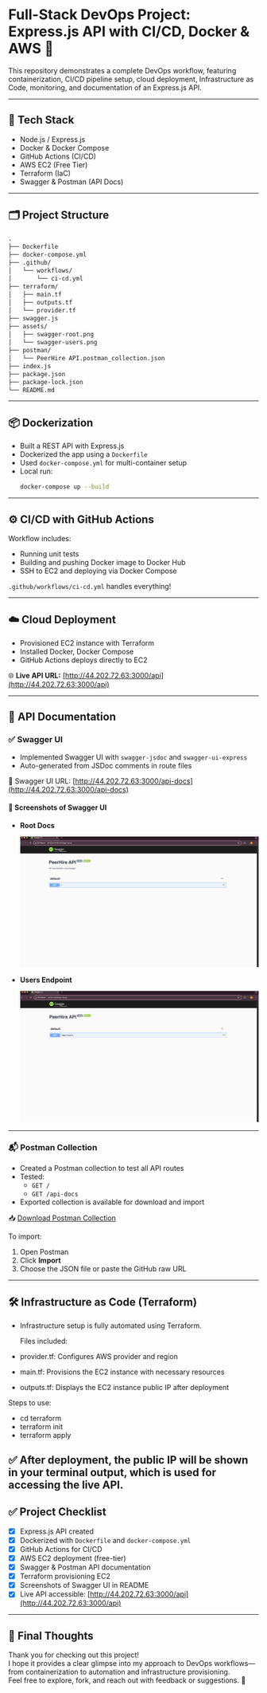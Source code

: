 
# Full-Stack DevOps Project: Express.js API with CI/CD, Docker & AWS 🚀

This repository demonstrates a complete DevOps workflow, featuring containerization, CI/CD pipeline setup, cloud deployment, Infrastructure as Code, monitoring, and documentation of an Express.js API.

---

## 🧰 Tech Stack

- Node.js / Express.js
- Docker & Docker Compose
- GitHub Actions (CI/CD)
- AWS EC2 (Free Tier)
- Terraform (IaC)
- Swagger & Postman (API Docs)

---

## 🗂️ Project Structure

```
.
├── Dockerfile
├── docker-compose.yml
├── .github/
│   └── workflows/
│       └── ci-cd.yml
├── terraform/
│   ├── main.tf
│   ├── outputs.tf
│   └── provider.tf
├── swagger.js
├── assets/
│   ├── swagger-root.png
│   └── swagger-users.png
├── postman/
│   └── PeerHire API.postman_collection.json
├── index.js
├── package.json
├── package-lock.json
└── README.md
```

---

## 📦 Dockerization

- Built a REST API with Express.js
- Dockerized the app using a `Dockerfile`
- Used `docker-compose.yml` for multi-container setup
- Local run:
  ```bash
  docker-compose up --build
  ```

---

## ⚙️ CI/CD with GitHub Actions

Workflow includes:
- Running unit tests
- Building and pushing Docker image to Docker Hub
- SSH to EC2 and deploying via Docker Compose

`.github/workflows/ci-cd.yml` handles everything!

---

## ☁️ Cloud Deployment

- Provisioned EC2 instance with Terraform
- Installed Docker, Docker Compose
- GitHub Actions deploys directly to EC2

🌐 **Live API URL:** [http://44.202.72.63:3000/api](http://44.202.72.63:3000/api)

---

## 🧾 API Documentation

### ✅ Swagger UI

- Implemented Swagger UI with `swagger-jsdoc` and `swagger-ui-express`
- Auto-generated from JSDoc comments in route files

📄 Swagger UI URL: [http://44.202.72.63:3000/api-docs](http://44.202.72.63:3000/api-docs)

#### 📸 Screenshots of Swagger UI

- **Root Docs**

  ![Swagger Root](./assets/swagger-root.png)

- **Users Endpoint**

  ![Swagger Users](./assets/swagger-users.png)

---

### 📬 Postman Collection

- Created a Postman collection to test all API routes
- Tested:
  - `GET /`
  - `GET /api-docs`
- Exported collection is available for download and import

📥 [Download Postman Collection](https://github.com/prem-pjena/express-api-devops/blob/main/postman/PeerHire%20API.postman_collection.json)

To import:
1. Open Postman
2. Click **Import**
3. Choose the JSON file or paste the GitHub raw URL

---

## 🛠️ Infrastructure as Code (Terraform)

- Infrastructure setup is fully automated using Terraform.

  Files included:

 - provider.tf: Configures AWS provider and region

 - main.tf: Provisions the EC2 instance with necessary resources

 - outputs.tf: Displays the EC2 instance public IP after deployment

 Steps to use:

 - cd terraform
 - terraform init
 - terraform apply
   
✅ After deployment, the public IP will be shown in your terminal output, which is used for accessing the live API.
---

## ✅ Project Checklist

- [x] Express.js API created
- [x] Dockerized with `Dockerfile` and `docker-compose.yml`
- [x] GitHub Actions for CI/CD
- [x] AWS EC2 deployment (free-tier)
- [x] Swagger & Postman API documentation
- [x] Terraform provisioning EC2
- [x] Screenshots of Swagger UI in README
- [x] Live API accessible: [http://44.202.72.63:3000/api](http://44.202.72.63:3000/api)

---

## 🙌 Final Thoughts

Thank you for checking out this project!  
I hope it provides a clear glimpse into my approach to DevOps workflows—from containerization to automation and infrastructure provisioning.  
Feel free to explore, fork, and reach out with feedback or suggestions. 🚀
